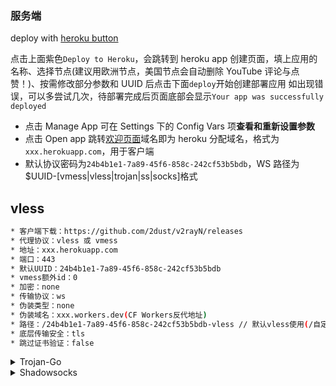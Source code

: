 ### 服务端

deploy with [heroku button](https://heroku.com/deploy)

点击上面紫色`Deploy to Heroku`，会跳转到 heroku app 创建页面，填上应用的名称、选择节点(建议用欧洲节点，美国节点会自动删除 YouTube 评论与点赞！)、按需修改部分参数和 UUID 后点击下面`deploy`开始创建部署应用
如出现错误，可以多尝试几次，待部署完成后页面底部会显示`Your app was successfully deployed`

- 点击 Manage App 可在 Settings 下的 Config Vars 项**查看和重新设置参数**
- 点击 Open app 跳转[欢迎页面](/etc/CADDYIndexPage.md)域名即为 heroku 分配域名，格式为`xxx.herokuapp.com`，用于客户端
- 默认协议密码为`24b4b1e1-7a89-45f6-858c-242cf53b5bdb`，WS 路径为$UUID-[vmess|vless|trojan|ss|socks]格式

## vless

```bash
* 客户端下载：https://github.com/2dust/v2rayN/releases
* 代理协议：vless 或 vmess
* 地址：xxx.herokuapp.com
* 端口：443
* 默认UUID：24b4b1e1-7a89-45f6-858c-242cf53b5bdb
* vmess额外id：0
* 加密：none
* 传输协议：ws
* 伪装类型：none
* 伪装域名：xxx.workers.dev(CF Workers反代地址)
* 路径：/24b4b1e1-7a89-45f6-858c-242cf53b5bdb-vless // 默认vless使用(/自定义UUID码-vless)，vmess使用(/自定义UUID码-vmess)
* 底层传输安全：tls
* 跳过证书验证：false
```

</details>

<details>
<summary>Trojan-Go</summary>

```bash
* 客户端下载: https://github.com/p4gefau1t/trojan-go/releases
{
    "run_type": "client",
    "local_addr": "127.0.0.1",
    "local_port": 1080,
    "remote_addr": "xxx.herokuapp.com",
    "remote_port": 443,
    "password": [
        "24b4b1e1-7a89-45f6-858c-242cf53b5bdb"
    ],
    "websocket": {
        "enabled": true,
        "path": "/24b4b1e1-7a89-45f6-858c-242cf53b5bdb-trojan",
        "host": "xxx.herokuapp.com"
    }
}
```

</details>

<details>
<summary>Shadowsocks</summary>

```bash
* 客户端下载：https://github.com/shadowsocks/shadowsocks-windows/releases/
* 服务器地址: xxx.herokuapp.com
* 端口: 443
* 密码：24b4b1e1-7a89-45f6-858c-242cf53b5bdb
* 加密：chacha20-ietf-poly1305
* 插件程序：xray-plugin_windows_amd64.exe  //需将插件https://github.com/shadowsocks/xray-plugin/releases下载解压后放至shadowsocks同目录
* 插件选项: tls;host=xxx.herokuapp.com;path=/24b4b1e1-7a89-45f6-858c-242cf53b5bdb-ss
```

## cloudflare wo

```js
const SingleDay = 'xxx.herokuapp.com'
const DoubleDay = 'xxx.herokuapp.com'
addEventListener('fetch', (event) => {
	let nd = new Date()
	if (nd.getDate() % 2) {
		host = SingleDay
	} else {
		host = DoubleDay
	}

	let url = new URL(event.request.url)
	url.hostname = host
	let request = new Request(url, event.request)
	event.respondWith(fetch(request))
})
```

## 关于 CF 筛选 IP

- 请参考 [CloudflareSpeedTest](https://github.com/XIU2/CloudflareSpeedTest) `推荐`
- 请参考 [better-cloudflare-ip](https://github.com/badafans/better-cloudflare-ip)

### reference

- [mixool](https://github.com/mixool/)
- [bclswl0827](https://github.com/bclswl0827/v2ray-heroku)
- [yxhit](https://github.com/yxhit)
- [badafans](https://github.com/badafans/better-cloudflare-ip/tree/20201208)
